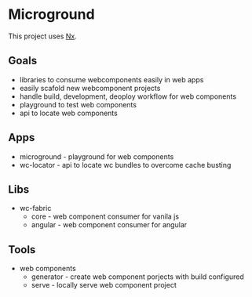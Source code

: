 # Microground

This project uses [Nx](https://nx.dev).

## Goals
- libraries to consume webcomponents easily in web apps
- easily scafold new webcomponent projects
- handle build, development, deoploy workflow for web components
- playground to test web components
- api to locate web components

## Apps
- microground - playground for web components
- wc-locator - api to locate wc bundles to overcome cache busting

## Libs
- wc-fabric
  - core - web component consumer for vanila js
  - angular - web component consumer for angular

## Tools
- web components
  - generator - create web component porjects with build configured
  - serve - locally serve web component project
